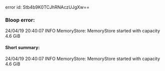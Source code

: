 error id: Stb4b9K0TCJhRNAczUJgXw==
### Bloop error:

24/04/19 20:40:07 INFO MemoryStore: MemoryStore started with capacity 4.6 GiB
#### Short summary: 

24/04/19 20:40:07 INFO MemoryStore: MemoryStore started with capacity 4.6 GiB